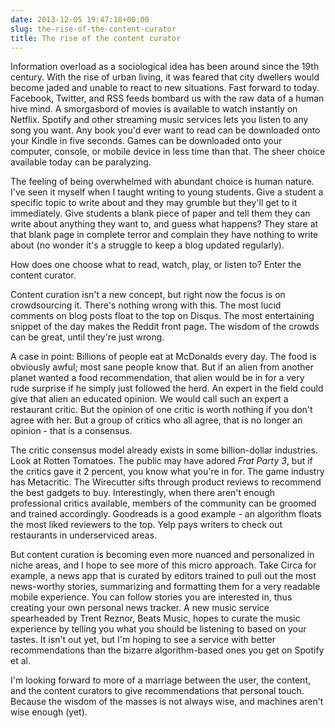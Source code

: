 ```yaml
---
date: 2013-12-05 19:47:18+00:00
slug: the-rise-of-the-content-curator
title: The rise of the content curator
---
```


Information overload as a sociological idea has been around since the 19th century. With the rise of urban living, it was feared that city dwellers would become jaded and unable to react to new situations. Fast forward to today. Facebook, Twitter, and RSS feeds bombard us with the raw data of a human hive mind. A smorgasbord of movies is available to watch instantly on Netflix. Spotify and other streaming music services lets you listen to any song you want. Any book you'd ever want to read can be downloaded onto your Kindle in five seconds. Games can be downloaded onto your computer, console, or mobile device in less time than that. The sheer choice available today can be paralyzing.

The feeling of being overwhelmed with abundant choice is human nature. I've seen it myself when I taught writing to young students. Give a student a specific topic to write about and they may grumble but they'll get to it immediately. Give students a blank piece of paper and tell them they can write about anything they want to, and guess what happens? They stare at that blank page in complete terror and complain they have nothing to write about (no wonder it's a struggle to keep a blog updated regularly).

How does one choose what to read, watch, play, or listen to? Enter the content curator.

Content curation isn't a new concept, but right now the focus is on crowdsourcing it. There's nothing wrong with this. The most lucid comments on blog posts float to the top on Disqus. The most entertaining snippet of the day makes the Reddit front page. The wisdom of the crowds can be great, until they're just wrong.

A case in point: Billions of people eat at McDonalds every day. The food is obviously awful; most sane people know that. But if an alien from another planet wanted a food recommendation, that alien would be in for a very rude surprise if he simply just followed the herd. An expert in the field could give that alien an educated opinion. We would call such an expert a restaurant critic. But the opinion of one critic is worth nothing if you don't agree with her. But a group of critics who all agree, that is no longer an opinion - that is a consensus.

The critic consensus model already exists in some billion-dollar industries. Look at Rotten Tomatoes. The public may have adored _Frat Party 3_, but if the critics gave it 2 percent, you know what you're in for. The game industry has Metacritic. The Wirecutter sifts through product reviews to recommend the best gadgets to buy. Interestingly, when there aren't enough professional critics available, members of the community can be groomed and trained accordingly. Goodreads is a good example - an algorithm floats the most liked reviewers to the top. Yelp pays writers to check out restaurants in underserviced areas.

But content curation is becoming even more nuanced and personalized in niche areas, and I hope to see more of this micro approach. Take Circa for example, a news app that is curated by editors trained to pull out the most news-worthy stories, summarizing and formatting them for a very readable mobile experience. You can follow stories you are interested in, thus creating your own personal news tracker. A new music service spearheaded by Trent Reznor, Beats Music, hopes to curate the music experience by telling you what you should be listening to based on your tastes. It isn't out yet, but I'm hoping to see a service with better recommendations than the bizarre algorithm-based ones you get on Spotify et al.

I'm looking forward to more of a marriage between the user, the content, and the content curators to give recommendations that personal touch. Because the wisdom of the masses is not always wise, and machines aren't wise enough (yet).





